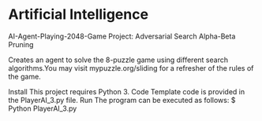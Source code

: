 # Artificial Intelligence
AI-Agent-Playing-2048-Game
Project: Adversarial Search Alpha-Beta Pruning


Creates an agent to solve the 8-puzzle game using different search algorithms.You may visit mypuzzle.org/sliding for a refresher of the rules of the game.

Install
This project requires Python 3.
Code
Template code is provided in the PlayerAI_3.py file.
Run
The program can be executed as follows:
$ Python PlayerAI_3.py

